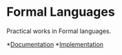 # Formal Languages
Practical works in Formal languages.

*[Documentation](readme.txt)
*[Implementation](main.cpp)
